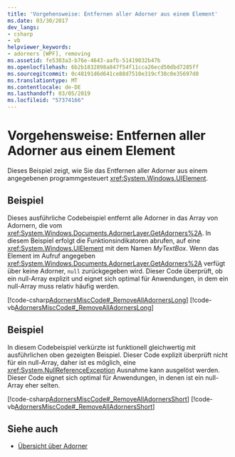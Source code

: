 ```yaml
---
title: 'Vorgehensweise: Entfernen aller Adorner aus einem Element'
ms.date: 03/30/2017
dev_langs:
- csharp
- vb
helpviewer_keywords:
- adorners [WPF], removing
ms.assetid: fe5303a3-b76e-4643-aafb-51419032b47b
ms.openlocfilehash: 6b2b1832898a847f54f11cca26ecd50dbd7285ff
ms.sourcegitcommit: 0c48191d6d641ce88d7510e319cf38c0e35697d0
ms.translationtype: MT
ms.contentlocale: de-DE
ms.lasthandoff: 03/05/2019
ms.locfileid: "57374166"
---
```

# <a name="how-to-remove-all-adorners-from-an-element"></a>Vorgehensweise: Entfernen aller Adorner aus einem Element
Dieses Beispiel zeigt, wie Sie das Entfernen aller Adorner aus einem angegebenen programmgesteuert <xref:System.Windows.UIElement>.  
  
## <a name="example"></a>Beispiel  
 Dieses ausführliche Codebeispiel entfernt alle Adorner in das Array von Adornern, die vom <xref:System.Windows.Documents.AdornerLayer.GetAdorners%2A>.  In diesem Beispiel erfolgt die Funktionsindikatoren abrufen, auf eine <xref:System.Windows.UIElement> mit dem Namen *MyTextBox*.  Wenn das Element im Aufruf angegeben <xref:System.Windows.Documents.AdornerLayer.GetAdorners%2A> verfügt über keine Adorner, `null` zurückgegeben wird.  Dieser Code überprüft, ob ein null-Array explizit und eignet sich optimal für Anwendungen, in dem ein null-Array muss relativ häufig werden.  
  
 [!code-csharp[AdornersMiscCode#_RemoveAllAdornersLong](~/samples/snippets/csharp/VS_Snippets_Wpf/AdornersMiscCode/CSharp/Window1.xaml.cs#_removealladornerslong)]
 [!code-vb[AdornersMiscCode#_RemoveAllAdornersLong](~/samples/snippets/visualbasic/VS_Snippets_Wpf/AdornersMiscCode/visualbasic/window1.xaml.vb#_removealladornerslong)]  
  
## <a name="example"></a>Beispiel  
 In diesem Codebeispiel verkürzte ist funktionell gleichwertig mit ausführlichen oben gezeigten Beispiel. Dieser Code explizit überprüft nicht für ein null-Array, daher ist es möglich, eine <xref:System.NullReferenceException> Ausnahme kann ausgelöst werden.  Dieser Code eignet sich optimal für Anwendungen, in denen ist ein null-Array eher selten.  
  
 [!code-csharp[AdornersMiscCode#_RemoveAllAdornersShort](~/samples/snippets/csharp/VS_Snippets_Wpf/AdornersMiscCode/CSharp/Window1.xaml.cs#_removealladornersshort)]
 [!code-vb[AdornersMiscCode#_RemoveAllAdornersShort](~/samples/snippets/visualbasic/VS_Snippets_Wpf/AdornersMiscCode/visualbasic/window1.xaml.vb#_removealladornersshort)]  
  
## <a name="see-also"></a>Siehe auch
- [Übersicht über Adorner](adorners-overview.md)

